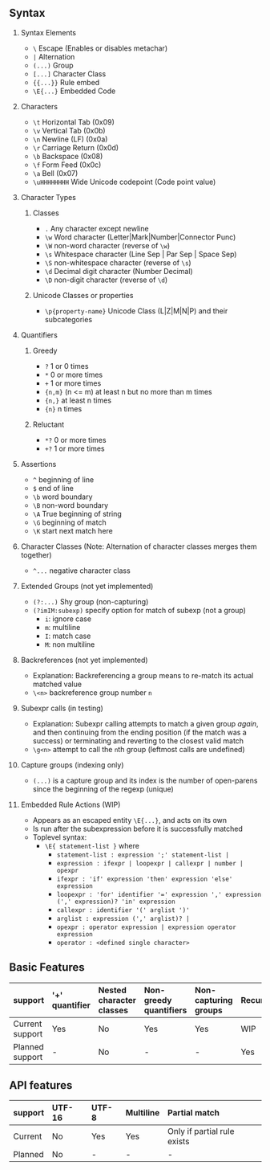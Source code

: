 ## Syntax

1. Syntax Elements

    + `\`        Escape (Enables or disables metachar)
    + `|`        Alternation
    + `(...)`    Group
    + `[...]`    Character Class
    + `{{...}}`  Rule embed
    + `\E{...}`  Embedded Code

2. Characters

    + `\t`           Horizontal Tab         (0x09)
    + `\v`           Vertical Tab           (0x0b)
    + `\n`           Newline (LF)           (0x0a)
    + `\r`           Carriage Return        (0x0d)
    + `\b`           Backspace              (0x08)
    + `\f`           Form Feed              (0x0c)
    + `\a`           Bell                   (0x07)
    + `\uHHHHHHHH`   Wide Unicode codepoint (Code point value)

3. Character Types

    1. Classes

        + `.`            Any character except newline
        + `\w`           Word character                (Letter|Mark|Number|Connector Punc)
        + `\W`           non-word character            (reverse of `\w`)
        + `\s`           Whitespace character          (Line Sep | Par Sep | Space Sep)
        + `\S`           non-whitespace character      (reverse of `\s`)
        + `\d`           Decimal digit character       (Number Decimal)
        + `\D`           non-digit character            (reverse of `\d`)

    2. Unicode Classes or properties

        + `\p{property-name}`   Unicode Class (L|Z|M|N|P) and their subcategories

4. Quantifiers

    1. Greedy

        + `?`        1 or 0 times
        + `*`        0 or more times
        + `+`        1 or more times
        + `{n,m}`    (n <= m) at least n but no more than m times
        + `{n,}`     at least n times
        + `{n}`      n times

    2. Reluctant

        + `*?`       0 or more times
        + `+?`       1 or more times


5. Assertions

    + `^`      beginning of line
    + `$`      end of line
    + `\b`     word boundary
    + `\B`     non-word boundary
    + `\A`     True beginning of string
    + `\G`     beginning of match
    + `\K`     start next match here

6. Character Classes (Note: Alternation of character classes merges them together)

    + `^...`    negative character class

7. Extended Groups (not yet implemented)

    + `(?:...)` Shy group (non-capturing)
    + `(?imIM:subexp)`   specify option for match of subexp (not a group)
        + `i`: ignore case
        + `m`: multiline
        + `I`: match case
        + `M`: non multiline

8. Backreferences (not yet implemented)

    + Explanation: Backreferencing a group means to re-match its actual matched value    
    + `\<n>`    backreference group number `n`

9. Subexpr calls (in testing)

    + Explanation: Subexpr calling attempts to match a given group *again*, and then continuing from the ending position (if the match was a success) or terminating and reverting to the closest valid match
    + `\g<n>`   attempt to call the `n`th group (leftmost calls are undefined)

10. Capture groups (indexing only)

    + `(...)` is a capture group and its index is the number of open-parens since the beginning of the regexp (unique)

11. Embedded Rule Actions (WIP)
    + Appears as an escaped entity `\E{...}`, and acts on its own
    + Is run after the subexpression before it is successfully matched
    + Toplevel syntax:
        * `\E{ statement-list }` where 
            + `statement-list : expression ';' statement-list | `
            + `expression : ifexpr | loopexpr | callexpr | number | opexpr`
            + `ifexpr : 'if' expression 'then' expression 'else' expression`
            + `loopexpr : 'for' identifier '=' expression ',' expression (',' expression)? 'in' expression`
            + `callexpr : identifier '(' arglist ')'`
            + `arglist : expression (',' arglist)? | `
            + `opexpr : operator expression | expression operator expression`
            + `operator : <defined single character>`


## Basic Features

| support         | '+' quantifier | Nested character classes | Non-greedy quantifiers | Non-capturing groups | Recursion      | Lookahead      | Lookbehind     | Backreferences | Indexable captures | Directives         | Conditionals       | Atomic Groups      | Named Captures     | Comments           | Embedded code      | Unicode Property   | Balancing Groups   | Variable length lookbehind |
| :-------------  | :------------- | :-------------           | :-------------         | :-------------       | :------------- | :------------- | :------------- | :------------- | :-------------     | :-------------     | :-------------     | :-------------     | :-------------     | :-------------     | :-------------     | :-------------     | :-------------     | :-------------             |
| Current support | Yes            | No                       | Yes                    | Yes                  | WIP              | No             | No             | No             | Yes                | No                 | No                 | Yes                | No                 | No                 | Yes                | Partial            | No                 | No                         |
| Planned support | -              | No                       | -                      | -                    | Yes              | Yes            | Yes            | Yes            | -                  | Yes                | No                 | -                  | No                 | No                 | WIP                | Yes                | No                 | No                         |


## API features

| support | UTF-16  | UTF-8   | Multiline | Partial match               |
| :------ | :------ | :------ | :------   | :------                     |
| Current | No      | Yes     | Yes       | Only if partial rule exists |
| Planned | No      | -       | -         | -                           |
